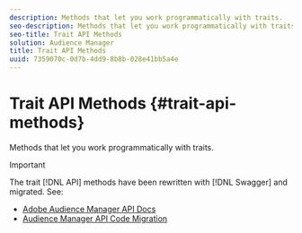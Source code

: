 ```yaml
---
description: Methods that let you work programmatically with traits.
seo-description: Methods that let you work programmatically with traits.
seo-title: Trait API Methods
solution: Audience Manager
title: Trait API Methods
uuid: 7359070c-0d7b-4dd9-8b8b-028e41bb5a4e
---
```


# Trait API Methods {#trait-api-methods}

Methods that let you work programmatically with traits.

>[!IMPORTANT]
>
>The trait [!DNL API] methods have been rewritten with [!DNL Swagger] and migrated. See:
>
>* [Adobe Audience Manager API Docs](https://bank.demdex.com/portal/swagger/index.html)
>* [Audience Manager API Code Migration](../../api/api-swagger-migration.md#concept_99C4AEF678E94AFE9B29F9B663200BAD)